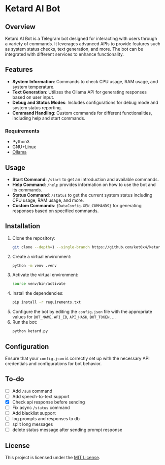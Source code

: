 
# Ketard AI Bot

## Overview
Ketard AI Bot is a Telegram bot designed for interacting with users through a variety of commands. It leverages advanced APIs to provide features such as system status checks, text generation, and more. The bot can be integrated with different services to enhance functionality.

## Features
- **System Information**: Commands to check CPU usage, RAM usage, and system temperature.
- **Text Generation**: Utilizes the Ollama API for generating responses based on user input.
- **Debug and Status Modes**: Includes configurations for debug mode and system status reporting.
- **Command Handling**: Custom commands for different functionalities, including help and start commands.

### Requirements
* Python3
* GNU+Linux
* [Ollama](https://ollama.com/download/linux)

## Usage
- **Start Command**: `/start` to get an introduction and available commands.
- **Help Command**: `/help` provides information on how to use the bot and its commands.
- **Status Command**: `/status` to get the current system status including CPU usage, RAM usage, and more.
- **Custom Commands**: `{DataConfig.GEN_COMMANDS}` for generating responses based on specified commands.

## Installation
1. Clone the repository:
   ```bash
   git clone --depth=1 --single-branch https://github.com/ket0x4/ketard-ai && cd ketard-ai
   ```
2. Create a virtual environment:
   ```bash
   python -m venv .venv
   ```
3. Activate the virtual environment:
     ```bash
     source venv/bin/activate
     ```
4. Install the dependencies:
   ```bash
   pip install -r requirements.txt
   ```
5. Configure the bot by editing the `config.json` file with the appropriate values for `BOT_NAME`, `API_ID`, `API_HASH`, `BOT_TOKEN`, ...
6. Run the bot:
   ```bash
   python ketard.py
   ```

## Configuration
Ensure that your `config.json` is correctly set up with the necessary API credentials and configurations for bot behavior.

## To-do
- [ ] Add `/sum` command
- [ ] Add speech-to-text support
- [x] Check api response before sending
- [ ] Fix async `/status` command
- [ ] Add blacklist support
- [ ] log prompts and responses to db
- [ ] split long messages
- [ ] delete status message after sending prompt response
## License
This project is licensed under the [MIT License](LICENSE).
